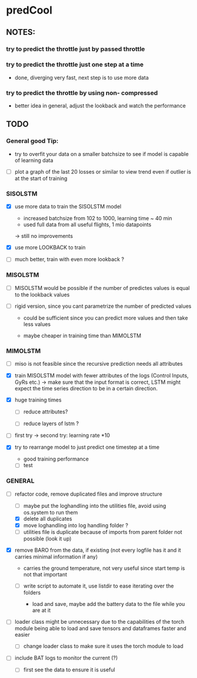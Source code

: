 # predCool

## NOTES:

### try to predict the throttle just by passed throttle

### try to predict the throttle just one step at a time

- done, diverging very fast, next step is to use more data

### try to predict the throttle by using non- compressed

- better idea in general, adjust the lookback and watch the performance

## TODO

### General good Tip:

- try to overfit your data on a smaller batchsize to see if model is capable of learning data

- [ ] plot a graph of the last 20 losses or similar to view trend even if outlier is at the start of training

### SISOLSTM

- [x] use more data to train the SISOLSTM model
  
  - increased batchsize from 102 to 1000, learning time ~ 40 min
  - used full data from all useful flights, 1 mio datapoints
  
  -> still no improvements

- [x] use more LOOKBACK to train

- [ ] much better, train with even more lookback ?

### MISOLSTM

- [ ] MISOLSTM would be possible if the number of predictes values is equal to the lookback values

- [ ] rigid version, since you cant parametrize the number of predicted values
  
  - could be sufficient since you can predict more values and then take less values
  
  - maybe cheaper in training time than MIMOLSTM

### MIMOLSTM

- [ ] miso is not feasible since the recursive prediction needs all attributes

- [x] train MISOLSTM model with fewer attributes of the logs (Control Inputs, GyRs etc.) -> make sure that the input format is correct, LSTM might expect the time series direction to be in a certain direction.

- [x] huge training times
  
  - [ ] reduce attributes?
  
  - [ ] reduce layers of lstm ?

- [ ] first try -> second try: learning rate *10

- [x] try to rearrange model to just predict one timestep at a time
  
  - good training performance
  
  - [ ] test

### GENERAL

- [ ] refactor code, remove duplicated files and improve structure
  
  - [ ] maybe put the loghandling into the utilities file, avoid using os.system to run them
  - [x] delete all duplicates
  - [x] move loghandling into log handling folder ?
  - [ ] utilities file is duplicate because of imports from parent folder not possible (look it up)

- [x] remove BARO from the data, if existing (not every logfile has it and it carries minimal information if any) 
  
  - carries the ground temperature, not very useful since start temp is not that important
  
  - [ ] write script to automate it, use listdir to ease iterating over the folders
    
    - load and save, maybe add the battery data to the file while you are at it

- [ ] loader class might be unnecessary due to the capabilities of the torch module being able to load and save tensors and dataframes faster and easier
  
  - [ ] change loader class to make sure it uses the torch module to load

- [ ] include BAT logs to monitor the current (?)
  
  - [ ] first see the data to ensure it is useful
